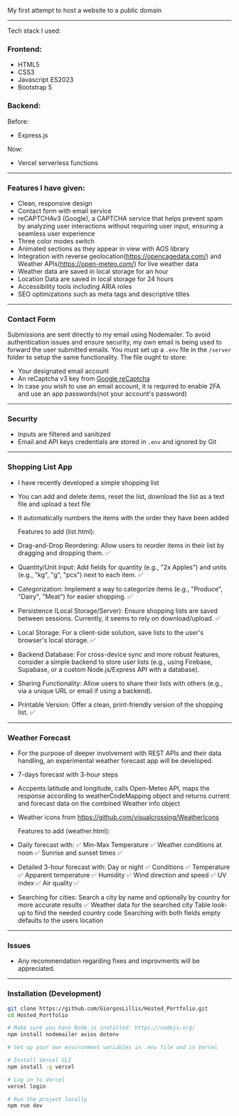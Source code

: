 My first attempt to host a website to a public domain

---

Tech stack I used:

### Frontend:

- HTML5
- CSS3
- Javascript ES2023
- Bootstrap 5

### Backend:

Before:

- Express.js

Now:

- Vercel serverless functions
---

### Features I have given:

- Clean, responsive design
- Contact form with email service
- reCAPTCHAv3 (Google), a CAPTCHA service that helps prevent spam by analyzing user interactions without requiring user input, ensuring a seamless user experience
- Three color modes switch
- Animated sections as they appear in view with AOS library
- Integration with reverse geolocation(https://opencagedata.com/) and Weather APIs(https://open-meteo.com/) for live weather data
- Weather data are saved in local storage for an hour
- Location Data are saved in local storage for 24 hours
- Accessibility tools including ARIA roles
- SEO optimizations such as meta tags and descriptive titles

---

### Contact Form

Submissions are sent directly to my email using Nodemailer. To avoid authentication issues and ensure security, my own email is being used to forward the user submitted emails.
You must set up a `.env` file in the `/server` folder to setup the same functionality. The file ought to store:

- Your designated email account
- An reCaptcha v3 key from [Google reCaptcha](https://cloud.google.com/security/products/recaptcha?hl=el)
- In case you wish to use an email account, it is required to enable 2FA and use an app passwords(not your account's password)

---

### Security

- Inputs are filtered and sanitized
- Email and API keys credentials are stored in `.env` and ignored by Git

---

### Shopping List App

- I have recently developed a simple shopping list
- You can add and delete items, reset the list, download the list as a text file and upload a text file
- It automatically numbers the items with the order they have been added

  Features to add (list.html):
- Drag-and-Drop Reordering: Allow users to reorder items in their list by dragging and dropping them.  ✅
- Quantity/Unit Input: Add fields for quantity (e.g., "2x Apples") and units (e.g., "kg", "g", "pcs") next to each item. ✅
- Categorization: Implement a way to categorize items (e.g., "Produce", "Dairy", "Meat") for easier shopping. ✅
- Persistence (Local Storage/Server): Ensure shopping lists are saved between sessions. Currently, it seems to rely on download/upload. ✅
- Local Storage: For a client-side solution, save lists to the user's browser's local storage. ✅
- Backend Database: For cross-device sync and more robust features, consider a simple backend to store user lists (e.g., using Firebase, Supabase, or a custom Node.js/Express API with a database).
- Sharing Functionality: Allow users to share their lists with others (e.g., via a unique URL or email if using a backend).
- Printable Version: Offer a clean, print-friendly version of the shopping list. ✅

---
 
### Weather Forecast

- For the purpose of deeper involvement with REST APIs and their data handling, an experimental weather forecast app will be developed.
- 7-days forecast with 3-hour steps 
- Accpents latitude and longitude, calls Open-Meteo API, maps the response according to weatherCodeMapping object 
  and returns current and forecast data on the combined Weather info object
- Weather icons from https://github.com/visualcrossing/WeatherIcons

  Features to add (weather.html):
-   Daily forecast with: ✅
    Min-Max Temperature ✅
    Weather conditions at noon ✅
    Sunrise and sunset times ✅

-   Detailed 3-hour forecast with:
    Day or night ✅
    Conditions ✅
    Temperature ✅
    Apparent temperature ✅
    Humidity ✅
    Wind direction and speed ✅
    UV index ✅ 
    Air quality ✅

-   Searching for cities:
    Search a city by name and optionally by country for more accurate results ✅
      Weather data for the searched city 
      Table look-up to find the needed country code 
      Searching with both fields empty defaults to the users location 
---

### Issues

- Any recommendation regarding fixes and improvments will be appreciated.

---

### Installation (Development)

```bash
git clone https://github.com/GiorgosLillis/Hosted_Portfolio.git
cd Hosted_Portfolio

# Make sure you have Node.js installed: https://nodejs.org/
npm install nodemailer axios dotenv

# Set up your own environment variables in .env file and in Vercel 

# Install Vercel CLI
npm install -g vercel

# Log in to Vercel
vercel login

# Run the project locally
npm run dev

```
